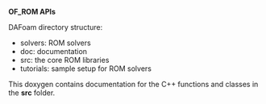 **OF_ROM APIs**

DAFoam directory structure:
- solvers: ROM solvers
- doc: documentation
- src: the core ROM libraries
- tutorials: sample setup for ROM solvers

This doxygen contains documentation for the C++ functions and classes in the **src** folder.
